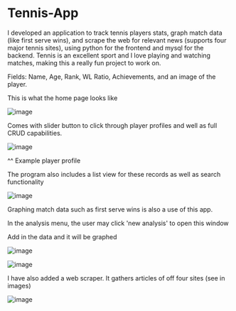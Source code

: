 # Tennis-App
I developed an application to track tennis players stats, graph match data (like first serve wins), and scrape the web for relevant news (supports four major tennis sites), using python for the frontend and mysql for the backend. Tennis is an excellent sport and I love playing and watching matches, making this a really fun project to work on.

Fields: Name, Age, Rank, WL Ratio, Achievements, and an image of the player.

This is what the home page looks like

![image](https://github.com/user-attachments/assets/7f323c85-ca38-4b18-ae6d-0142118c1062)


Comes with slider button to click through player profiles and well as full CRUD capabilities.


![image](https://github.com/user-attachments/assets/9883499b-babc-4573-8078-354f86d68357)


^^ Example player profile

The program also includes a list view for these records as well as search functionality


![image](https://github.com/user-attachments/assets/cc54433e-fe33-428f-b09e-a9c51a404fed)


Graphing match data such as first serve wins is also a use of this app. 

In the analysis menu, the user may click 'new analysis' to open this window

Add in the data and it will be graphed


![image](https://github.com/user-attachments/assets/c1691f51-158a-4a58-a2d1-d1bf410ef000)


![image](https://github.com/user-attachments/assets/95ef0300-2c8c-441a-8adf-bead667b5fca)



I have also added a web scraper. It gathers articles of off four sites (see in images)

![image](https://github.com/user-attachments/assets/779a3e6c-d180-4b77-99f6-17131c5ae9dd)
